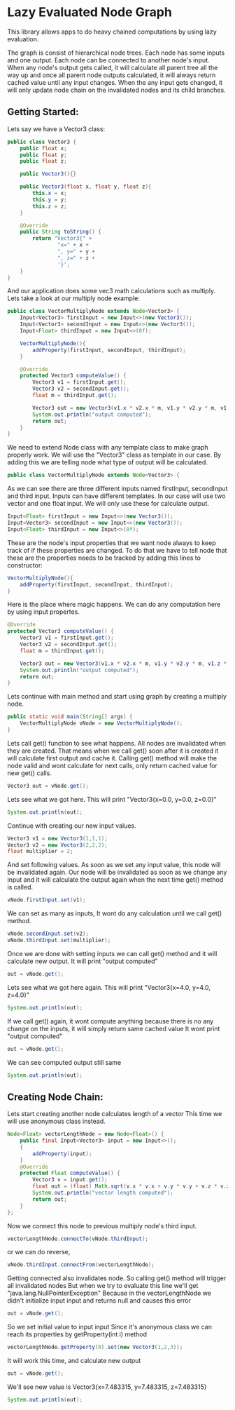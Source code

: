 Lazy Evaluated Node Graph
==========================
This library allows apps to do heavy chained computations by using lazy evaluation.

The graph is consist of hierarchical node trees. Each node has some inputs and one output. Each
node can be connected to another node's input. When any node's output gets called, it will calculate
all parent tree all the way up and once all parent node outputs calculated, it will always return cached 
value until any input changes. When the any input gets changed, it will only update node chain on the 
invalidated nodes and its child branches.

Getting Started:
------------------
Lets say we have a Vector3 class:
```java
public class Vector3 {
    public float x;
    public float y;
    public float z;

    public Vector3(){}

    public Vector3(float x, float y, float z){
        this.x = x;
        this.y = y;
        this.z = z;
    }

    @Override
    public String toString() {
        return "Vector3{" +
                "x=" + x +
                ", y=" + y +
                ", z=" + z +
                '}';
    }
}
```

And our application does some vec3 math calculations such as multiply. Lets take a
look at our multiply node example:
```java
public class VectorMultiplyNode extends Node<Vector3> {
    Input<Vector3> firstInput = new Input<>(new Vector3());
    Input<Vector3> secondInput = new Input<>(new Vector3());
    Input<Float> thirdInput = new Input<>(0f);

    VectorMultiplyNode(){
        addProperty(firstInput, secondInput, thirdInput);
    }

    @Override
    protected Vector3 computeValue() {
        Vector3 v1 = firstInput.get();
        Vector3 v2 = secondInput.get();
        float m = thirdInput.get();

        Vector3 out = new Vector3(v1.x * v2.x * m, v1.y * v2.y * m, v1.z * v2.z * m);
        System.out.println("output computed");
        return out;
    }
}
```

We need to extend Node class with any template class to make graph properly work. We will use the "Vector3" class as 
template in our case. By adding this we are telling node what type of output will be calculated.
```java
public class VectorMultiplyNode extends Node<Vector3> {
```

As we can see there are three different inputs named firstInput, secondInput and third input. Inputs
can have different templates. In our case will use two vector and one float input.
We will only use these for calculate output.
```java
Input<Float> firstInput = new Input<>(new Vector3());
Input<Vector3> secondInput = new Input<>(new Vector3());
Input<Float> thirdInput = new Input<>(0f);
```

These are the node's input properties that we want node always to keep track of if these properties are changed. To do that
we have to tell node that these are the properties needs to be tracked by adding this lines to constructor:
```java
VectorMultiplyNode(){
    addProperty(firstInput, secondInput, thirdInput);
}
```


Here is the place where magic happens. We can do any computation here by using input propertes.
```java
@Override
protected Vector3 computeValue() {
    Vector3 v1 = firstInput.get();
    Vector3 v2 = secondInput.get();
    float m = thirdInput.get();

    Vector3 out = new Vector3(v1.x * v2.x * m, v1.y * v2.y * m, v1.z * v2.z * m);
    System.out.println("output computed");
    return out;
}
```

Lets continue with main method and start using graph by creating a multiply node.
```java
public static void main(String[] args) {
    VectorMultiplyNode vNode = new VectorMultiplyNode();
}
```

Lets call get() function to see what happens. All nodes are invalidated when they are created. 
That means when we call get() soon after it is created it will calculate first output and cache it.
Calling get() method will make the node valid and wont calculate for next calls, 
only return cached value for new get() calls.
```java
Vector3 out = vNode.get();
```

Lets see what we got here. This will print "Vector3{x=0.0, y=0.0, z=0.0}"
```java
System.out.println(out);
```

Continue with creating our new input values.
```java
Vector3 v1 = new Vector3(1,1,1);
Vector3 v2 = new Vector3(2,2,2);
float multiplier = 2;
```

And set following values. As soon as we set any input value, this node will be invalidated again.
Our node will be invalidated as soon as we change any input and it will calculate the output again when the next time get() method is called.
```java
vNode.firstInput.set(v1);
```

We can set as many as inputs, It wont do any calculation until we call get() method.
```java
vNode.secondInput.set(v2);
vNode.thirdInput.set(multiplier);
```

Once we are done with setting inputs we can call get() method and it will calculate new output.
It will print "output computed"
```java
out = vNode.get();
```

Lets see what we got here again. This will print "Vector3{x=4.0, y=4.0, z=4.0}"
```java
System.out.println(out);
```

If we call get() again, it wont compute anything because there is no any change on the inputs, it will simply return same cached value
It wont print "output computed"
```java
out = vNode.get();
```

We can see computed output still same
```java
System.out.println(out);
```

Creating Node Chain:
-------------------
Lets start creating another node calculates length of a vector
This time we will use anonymous class instead.
```java
Node<Float> vectorLengthNode = new Node<Float>() {
    public final Input<Vector3> input = new Input<>();
    {
        addProperty(input);
    }
    @Override
    protected Float computeValue() {
        Vector3 v = input.get();
        float out = (float) Math.sqrt(v.x * v.x + v.y * v.y + v.z * v.z);
        System.out.println("vector length computed");
        return out;
    }
};
```
Now we connect this node to previous multiply node's third input.
```java
vectorLengthNode.connectTo(vNode.thirdInput);
```

or we can do reverse,
```java
vNode.thirdInput.connectFrom(vectorLengthNode);
```

Getting connected also invalidates node. So calling get() method will trigger all invalidated nodes
But when we try to evaluate this line we'll get "java.lang.NullPointerException"
Because in the vectorLengthNode we didn't initialize input input and returns null and causes this error
```java
out = vNode.get();
```

So we set initial value to input input
Since it's anonymous class we can reach its properties by getProperty(int i) method
```java
vectorLengthNode.getProperty(0).set(new Vector3(1,2,3));
```

It will work this time, and calculate new output
```java
out = vNode.get();
```

We'll see new value is Vector3{x=7.483315, y=7.483315, z=7.483315}
```java
System.out.println(out);
```